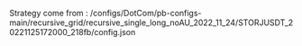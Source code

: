 Strategy come from : /configs/DotCom/pb-configs-main/recursive_grid/recursive_single_long_noAU_2022_11_24/STORJUSDT_20221125172000_218fb/config.json